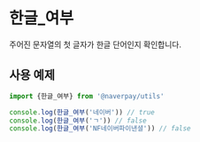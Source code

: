 # 한글\_여부

주어진 문자열의 첫 글자가 한글 단어인지 확인합니다.

## 사용 예제

```typescript
import {한글_여부} from '@naverpay/utils'

console.log(한글_여부('네이버')) // true
console.log(한글_여부('ㄱ')) // false
console.log(한글_여부('NF네이버파이낸셜')) // false
```
